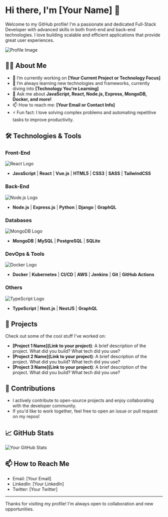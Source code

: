 # Hi there, I'm [Your Name] 👋

Welcome to my GitHub profile! I'm a passionate and dedicated Full-Stack Developer with advanced skills in both front-end and back-end technologies. I love building scalable and efficient applications that provide great user experiences.

![Profile Image](https://your-image-url.com) <!-- Optional: add your profile image -->

## 👨‍💻 About Me

- 🔭 I’m currently working on **[Your Current Project or Technology Focus]**
- 🌱 I’m always learning new technologies and frameworks, currently diving into **[Technology You're Learning]**
- 💬 Ask me about **JavaScript, React, Node.js, Express, MongoDB, Docker, and more!**
- 📫 How to reach me: **[Your Email or Contact Info]**
- ⚡ Fun fact: I love solving complex problems and automating repetitive tasks to improve productivity.

## 🛠️ Technologies & Tools

### Front-End
![React Logo](https://upload.wikimedia.org/wikipedia/commons/a/a7/React-icon.svg)
- **JavaScript** | **React** | **Vue.js** | **HTML5** | **CSS3** | **SASS** | **TailwindCSS**

### Back-End
![Node.js Logo](https://upload.wikimedia.org/wikipedia/commons/6/6a/Node.js_logo.svg)
- **Node.js** | **Express.js** | **Python** | **Django** | **GraphQL**

### Databases
![MongoDB Logo](https://upload.wikimedia.org/wikipedia/commons/4/4c/MongoDB_Logo.svg)
- **MongoDB** | **MySQL** | **PostgreSQL** | **SQLite**

### DevOps & Tools
![Docker Logo](https://upload.wikimedia.org/wikipedia/commons/a/a2/Docker_logo.svg)
- **Docker** | **Kubernetes** | **CI/CD** | **AWS** | **Jenkins** | **Git** | **GitHub Actions**

### Others
![TypeScript Logo](https://upload.wikimedia.org/wikipedia/commons/4/4e/Typescript_logo_2020.svg)
- **TypeScript** | **Next.js** | **NestJS** | **GraphQL**

## 🔧 Projects

Check out some of the cool stuff I've worked on:

- **[Project 1 Name](Link to your project)**: A brief description of the project. What did you build? What tech did you use?
- **[Project 2 Name](Link to your project)**: A brief description of the project. What did you build? What tech did you use?
- **[Project 3 Name](Link to your project)**: A brief description of the project. What did you build? What tech did you use?

## 🌟 Contributions

- I actively contribute to open-source projects and enjoy collaborating with the developer community.
- If you'd like to work together, feel free to open an issue or pull request on my repos!

## 📈 GitHub Stats

![Your GitHub Stats](https://github-readme-stats.vercel.app/api?username=[your-username]&show_icons=true&hide_title=true&count_private=true&hide=prs&theme=radical)

## 📫 How to Reach Me

- Email: [Your Email]
- LinkedIn: [Your LinkedIn]
- Twitter: [Your Twitter]

---

Thanks for visiting my profile! I'm always open to collaboration and new opportunities.
